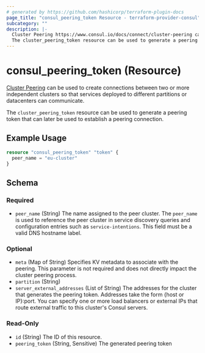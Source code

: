```yaml
---
# generated by https://github.com/hashicorp/terraform-plugin-docs
page_title: "consul_peering_token Resource - terraform-provider-consul"
subcategory: ""
description: |-
  Cluster Peering https://www.consul.io/docs/connect/cluster-peering can be used to create connections between two or more independent clusters so that services deployed to different partitions or datacenters can communicate.
  The cluster_peering_token resource can be used to generate a peering token that can later be used to establish a peering connection.
---
```


# consul_peering_token (Resource)

[Cluster Peering](https://www.consul.io/docs/connect/cluster-peering) can be used to create connections between two or more independent clusters so that services deployed to different partitions or datacenters can communicate.

The `cluster_peering_token` resource can be used to generate a peering token that can later be used to establish a peering connection.

## Example Usage

```terraform
resource "consul_peering_token" "token" {
  peer_name = "eu-cluster"
}
```

<!-- schema generated by tfplugindocs -->
## Schema

### Required

- `peer_name` (String) The name assigned to the peer cluster. The `peer_name` is used to reference the peer cluster in service discovery queries and configuration entries such as `service-intentions`. This field must be a valid DNS hostname label.

### Optional

- `meta` (Map of String) Specifies KV metadata to associate with the peering. This parameter is not required and does not directly impact the cluster peering process.
- `partition` (String)
- `server_external_addresses` (List of String) The addresses for the cluster that generates the peering token. Addresses take the form {host or IP}:port. You can specify one or more load balancers or external IPs that route external traffic to this cluster's Consul servers.

### Read-Only

- `id` (String) The ID of this resource.
- `peering_token` (String, Sensitive) The generated peering token
